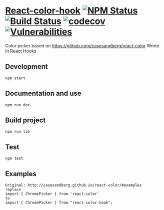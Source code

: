 # [React-color-hook](https://github.com/maximilianoh/react-color-hook) [![NPM Status](https://img.shields.io/npm/v/react-color-hook.svg?style=flat)](https://www.npmjs.com/package/react-color-hook) [![Build Status](https://travis-ci.com/maximilianoh/react-color-hook.svg?branch=master)](https://travis-ci.com/maximilianoh/react-color-hook) [![codecov](https://codecov.io/gh/maximilianoh/react-color-hook/branch/master/graph/badge.svg)](https://codecov.io/gh/babel/babel-loader) [![Vulnerabilities](https://snyk.io/test/github/maximilianoh/react-color-hook/badge.svg)](https://snyk.io/test/github/maximilianoh/react-color-hook)

Color picker based on https://github.com/casesandberg/react-color
Wrote in React Hooks

## Development

    npm start

## Documentation and use

    npm run doc

## Build project

    npm run lib

## Test

    npm test

## Examples

    Original: http://casesandberg.github.io/react-color/#examples
    replace
    import { ChromePicker } from 'react-color'
    to
    import { ChromePicker } from "react-color-hook";
